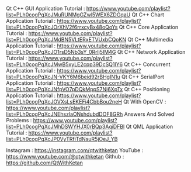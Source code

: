Qt C++ GUI Application Tutorial : https://www.youtube.com/playlist?list=PLh0cogPqXcJMuRUNMgGZwl5WEX6ZDGqaU
Qt C++ Chart Application Tutorial : https://www.youtube.com/playlist?list=PLh0cogPqXcJOrXhV2f6rrxcyBx48oQoYs
Qt C++ Core Application Tutorial : https://www.youtube.com/playlist?list=PLh0cogPqXcJMdBN5VLtERxETVUxbCQoKN
Qt C++ Multimedia Application Tutorial : https://www.youtube.com/playlist?list=PLh0cogPqXcJO1rsD5Nb3sY_0Rrlj5IM4G
Qt C++ Network Application Tutorial : https://www.youtube.com/playlist?list=PLh0cogPqXcJMwB5xyLE2cpp39DcSQ1lY6
Qt C++ Concurrent Application Tutorial : https://www.youtube.com/playlist?list=PLh0cogPqXcJN-VKY6M6beid92rBHgIN1u
Qt C++ SerialPort Application Tutorial : https://www.youtube.com/playlist?list=PLh0cogPqXcJNfpVO7pDQkMppS7Nj6XpTx
Qt C++ Positioning Application Tutorial : https://www.youtube.com/playlist?list=PLh0cogPqXcJOVXsLsEKEFi4CbbBou2neH
Qt With OpenCV : https://www.youtube.com/playlist?list=PLh0cogPqXcJNEhszlaONshdubdDOF8GRh
Answers And Solved Problems : https://www.youtube.com/playlist?list=PLh0cogPqXcJMhDSWYHJX0rBQp3AqiDFBl
Qt QML Application Tutorial : https://www.youtube.com/playlist?list=PLh0cogPqXcJP0VyTRfiTdNsuR5jOeJ_YB

Instagram : https://instagram.com/qtwithketan
YouTube : https://www.youtube.com/@qtwithketan
Github : https://github.com/QtWithKetan
